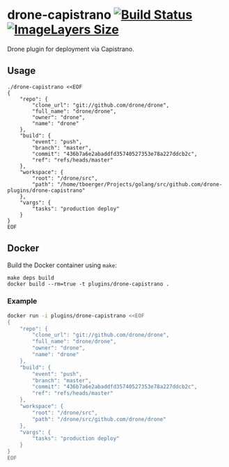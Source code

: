 # drone-capistrano [![Build Status](https://travis-ci.org/glaszig/drone-capistrano.svg?branch=master)](https://travis-ci.org/glaszig/drone-capistrano) [![ImageLayers Size](https://img.shields.io/imagelayers/image-size/glaszig/drone-capistrano/latest.svg)](https://hub.docker.com/r/glaszig/drone-capistrano/)

Drone plugin for deployment via Capistrano.

## Usage

```
./drone-capistrano <<EOF
{
    "repo": {
        "clone_url": "git://github.com/drone/drone",
        "full_name": "drone/drone",
        "owner": "drone",
        "name": "drone"
    },
    "build": {
        "event": "push",
        "branch": "master",
        "commit": "436b7a6e2abaddfd35740527353e78a227ddcb2c",
        "ref": "refs/heads/master"
    },
    "workspace": {
        "root": "/drone/src",
        "path": "/home/tboerger/Projects/golang/src/github.com/drone-plugins/drone-capistrano"
    },
    "vargs": {
        "tasks": "production deploy"
    }
}
EOF
```

## Docker

Build the Docker container using `make`:

```
make deps build
docker build --rm=true -t plugins/drone-capistrano .
```

### Example

```sh
docker run -i plugins/drone-capistrano <<EOF
{
    "repo": {
        "clone_url": "git://github.com/drone/drone",
        "full_name": "drone/drone",
        "owner": "drone",
        "name": "drone"
    },
    "build": {
        "event": "push",
        "branch": "master",
        "commit": "436b7a6e2abaddfd35740527353e78a227ddcb2c",
        "ref": "refs/heads/master"
    },
    "workspace": {
        "root": "/drone/src",
        "path": "/drone/src/github.com/drone/drone"
    },
    "vargs": {
        "tasks": "production deploy"
    }
}
EOF
```
